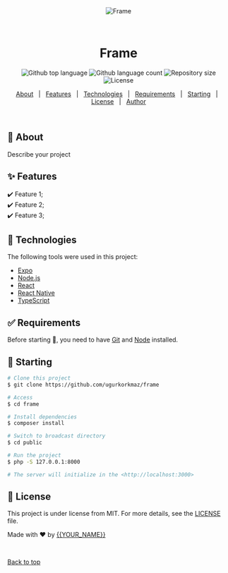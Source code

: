 <div align="center" id="top"> 
  <img src="./.github/app.gif" alt="Frame" />

  &#xa0;

  <!-- <a href="https://frame.netlify.app">Demo</a> -->
</div>

<h1 align="center">Frame</h1>

<p align="center">
  <img alt="Github top language" src="https://img.shields.io/github/languages/top/ugurkorkmaz/frame?color=56BEB8">

  <img alt="Github language count" src="https://img.shields.io/github/languages/count/ugurkorkmaz/frame?color=56BEB8">

  <img alt="Repository size" src="https://img.shields.io/github/repo-size/ugurkorkmaz/frame?color=56BEB8">

  <img alt="License" src="https://img.shields.io/github/license/ugurkorkmaz/frame?color=56BEB8">

  <!-- <img alt="Github issues" src="https://img.shields.io/github/issues/ugurkorkmaz/frame?color=56BEB8" /> -->

  <!-- <img alt="Github forks" src="https://img.shields.io/github/forks/ugurkorkmaz/frame?color=56BEB8" /> -->

  <!-- <img alt="Github stars" src="https://img.shields.io/github/stars/ugurkorkmaz/frame?color=56BEB8" /> -->
</p>

<!-- Status -->

<!-- <h4 align="center"> 
	🚧  Frame 🚀 Under construction...  🚧
</h4> 

<hr> -->

<p align="center">
  <a href="#dart-about">About</a> &#xa0; | &#xa0; 
  <a href="#sparkles-features">Features</a> &#xa0; | &#xa0;
  <a href="#rocket-technologies">Technologies</a> &#xa0; | &#xa0;
  <a href="#white_check_mark-requirements">Requirements</a> &#xa0; | &#xa0;
  <a href="#checkered_flag-starting">Starting</a> &#xa0; | &#xa0;
  <a href="#memo-license">License</a> &#xa0; | &#xa0;
  <a href="https://github.com/ugurkorkmaz" target="_blank">Author</a>
</p>

<br>

## :dart: About ##

Describe your project

## :sparkles: Features ##

:heavy_check_mark: Feature 1;\
:heavy_check_mark: Feature 2;\
:heavy_check_mark: Feature 3;

## :rocket: Technologies ##

The following tools were used in this project:

- [Expo](https://expo.io/)
- [Node.js](https://nodejs.org/en/)
- [React](https://pt-br.reactjs.org/)
- [React Native](https://reactnative.dev/)
- [TypeScript](https://www.typescriptlang.org/)

## :white_check_mark: Requirements ##

Before starting :checkered_flag:, you need to have [Git](https://git-scm.com) and [Node](https://nodejs.org/en/) installed.

## :checkered_flag: Starting ##

```bash
# Clone this project
$ git clone https://github.com/ugurkorkmaz/frame

# Access
$ cd frame

# Install dependencies
$ composer install

# Switch to broadcast directory
$ cd public

# Run the project
$ php -S 127.0.0.1:8000

# The server will initialize in the <http://localhost:3000>
```

## :memo: License ##

This project is under license from MIT. For more details, see the [LICENSE](LICENSE.md) file.


Made with :heart: by <a href="https://github.com/ugurkorkmaz" target="_blank">{{YOUR_NAME}}</a>

&#xa0;

<a href="#top">Back to top</a>
